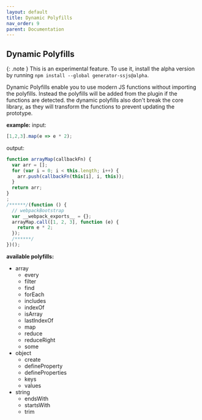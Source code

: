 ```yaml
---
layout: default
title: Dynamic Polyfills
nav_order: 9
parent: Documentation
---
```


## Dynamic Polyfills

{: .note }
This is an experimental feature. To use it, install the alpha version by running `npm install --global generator-ssjs@alpha`.

Dynamic Polyfills enable you to use modern JS functions without importing the polyfills. Instead the polyfills will be added from the plugin if the functions are detected. the dynamic polyfills also don't break the core library, as they will transform the functions to prevent updating the prototype. 

**example:**
input:
```javascript
[1,2,3].map(e => e * 2);
```

output:
```javascript
function arrayMap(callbackFn) {
  var arr = [];
  for (var i = 0; i < this.length; i++) {
    arr.push(callbackFn(this[i], i, this));
  }
  return arr;
}
;
/******/(function () {
  // webpackBootstrap
  var __webpack_exports__ = {};
  arrayMap.call([1, 2, 3], function (e) {
    return e * 2;
  });
  /******/
})();
```

**available polyfills:**
* array
	* every
	* filter
	* find
	* forEach
	* includes
	* indexOf
	* isArray
	* lastIndexOf
	* map
	* reduce
	* reduceRight
	* some
* object
	* create
	* defineProperty
	* defineProperties
	* keys
	* values
* string
	* endsWith
	* startsWith
	* trim


